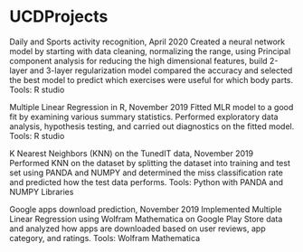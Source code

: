 # UCDProjects

Daily and Sports activity recognition, April 2020
Created a neural network model by starting with data cleaning, normalizing the range, using Principal
component analysis for reducing the high dimensional features, build 2-layer and 3-layer regularization model
compared the accuracy and selected the best model to predict which exercises were useful for which body parts.
Tools: R studio


Multiple Linear Regression in R, November 2019
Fitted MLR model to a good fit by examining various summary statistics. Performed exploratory data analysis,
hypothesis testing, and carried out diagnostics on the fitted model.
Tools: R studio


K Nearest Neighbors (KNN) on the TunedIT data, November 2019
Performed KNN on the dataset by splitting the dataset into training and test set using PANDA and NUMPY
and determined the miss classification rate and predicted how the test data performs.
Tools: Python with PANDA and NUMPY Libraries


Google apps download prediction, November 2019
Implemented Multiple Linear Regression using Wolfram Mathematica on Google Play Store data and analyzed
how apps are downloaded based on user reviews, app category, and ratings.
Tools: Wolfram Mathematica
